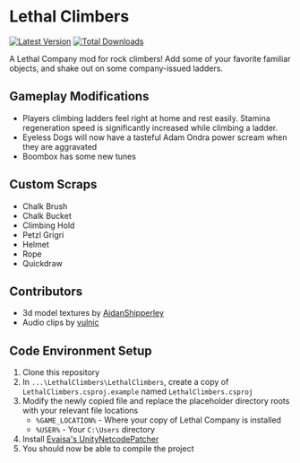 # Lethal Climbers

[![Latest Version](https://img.shields.io/thunderstore/v/JaredIsCoding/LethalClimbers?logo=thunderstore&logoColor=white)](https://thunderstore.io/c/lethal-company/p/JaredIsCoding/LethalClimbers)
[![Total Downloads](https://img.shields.io/thunderstore/dt/JaredIsCoding/LethalClimbers?logo=thunderstore&logoColor=white)](https://thunderstore.io/c/lethal-company/p/JaredIsCoding/LethalClimbers)

A Lethal Company mod for rock climbers! Add some of your favorite familiar objects, and shake out on some company-issued ladders.

## Gameplay Modifications
- Players climbing ladders feel right at home and rest easily. Stamina regeneration speed is significantly increased while climbing a ladder.
- Eyeless Dogs will now have a tasteful Adam Ondra power scream when they are aggravated
- Boombox has some new tunes

## Custom Scraps
- Chalk Brush
- Chalk Bucket
- Climbing Hold
- Petzl Grigri
- Helmet
- Rope
- Quickdraw

## Contributors
- 3d model textures by [AidanShipperley](https://github.com/AidanShipperley)
- Audio clips by [vulnic](https://github.com/vulnic)

## Code Environment Setup

1. Clone this repository
2. In `...\LethalClimbers\LethalClimbers`, create a copy of `LethalClimbers.csproj.example` named `LethalClimbers.csproj`
3. Modify the newly copied file and replace the placeholder directory roots with your relevant file locations
    - `%GAME_LOCATION%` - Where your copy of Lethal Company is installed
    - `%USER%` - Your `C:\Users` directory
4. Install [Evaisa's UnityNetcodePatcher](https://github.com/EvaisaDev/UnityNetcodePatcher)
5. You should now be able to compile the project